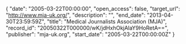 {
  "date": "2005-03-22T00:00:00", 
  "open_access": false, 
  "target_url": "http://www.mja-uk.org/", 
  "description": "", 
  "end_date": "2013-04-30T23:59:59Z", 
  "title": "Medical Journalists Association (MJA)", 
  "record_id": "20050322T000000/wK/jdHxhOkjAlaY9HoRetA==", 
  "publisher": "mja-uk.org", 
  "start_date": "2005-03-22T00:00:00Z"
}

